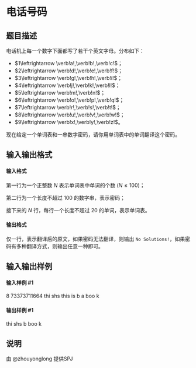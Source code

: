 
# 电话号码
## 题目描述
电话机上每一个数字下面都写了若干个英文字母。分布如下：

- $1\leftrightarrow \verb!a!,\verb!b!,\verb!c!$；
- $2\leftrightarrow \verb!d!,\verb!e!,\verb!f!$；
- $3\leftrightarrow \verb!g!,\verb!h!,\verb!i!$；
- $4\leftrightarrow \verb!j!,\verb!k!,\verb!l!$；
- $5\leftrightarrow \verb!m!,\verb!n!$；
- $6\leftrightarrow \verb!o!,\verb!p!,\verb!q!$；
- $7\leftrightarrow \verb!r!,\verb!s!,\verb!t!$；
- $8\leftrightarrow \verb!u!,\verb!v!,\verb!w!$；
- $9\leftrightarrow \verb!x!,\verb!y!,\verb!z!$。

现在给定一个单词表和一串数字密码，请你用单词表中的单词翻译这个密码。

## 输入输出格式
#### 输入格式

第一行为一个正整数 $N$ 表示单词表中单词的个数 $(N≤100)$；

第二行为一个长度不超过 $100$ 的数字串，表示密码；

接下来的 $N$ 行，每行一个长度不超过 $20$ 的单词，表示单词表。

#### 输出格式

仅一行，表示翻译后的原文，如果密码无法翻译，则输出 `No Solutions!`，如果密码有多种翻译方式，则输出任意一种即可。

## 输入输出样例
#### 输入样例 #1
8
73373711664
thi
shs
this
is
b
a
boo
k
#### 输出样例 #1
thi shs b boo k
## 说明
由 @zhouyonglong 提供SPJ

 